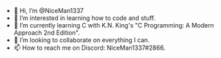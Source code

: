 - 👋 Hi, I’m @NiceMan1337
- 👀 I’m interested in learning how to code and stuff.
- 🌱 I’m currently learning C with K.N. King's "C Programming: A Modern Approach 2nd Edition". 
- 💞️ I’m looking to collaborate on everything I can.
- 📫 How to reach me on Discord: NiceMan1337#2866.

<!---
NiceMan1337/NiceMan1337 is a ✨ special ✨ repository because its `README.md` (this file) appears on your GitHub profile.
You can click the Preview link to take a look at your changes.
--->
